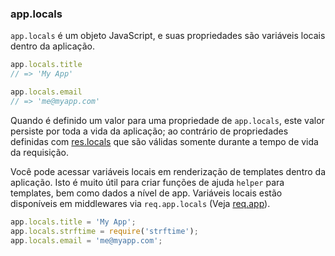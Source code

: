 <h3 id='app.locals'>app.locals</h3>

`app.locals` é um objeto JavaScript, e suas propriedades são variáveis locais dentro da aplicação.

~~~js
app.locals.title
// => 'My App'

app.locals.email
// => 'me@myapp.com'
~~~

Quando é definido um valor para uma propriedade de `app.locals`, este valor persiste por toda a vida da aplicação; ao contrário de propriedades definidas com [res.locals](#res.locals) que são válidas somente durante a tempo de vida da requisição.

Você pode acessar variáveis locais em renderização de templates dentro da aplicação.
Isto é muito útil para criar funções de ajuda `helper` para templates, bem como dados a nível de app. Variáveis locais estão disponíveis em middlewares via `req.app.locals` (Veja [req.app](#req.app)).


~~~js
app.locals.title = 'My App';
app.locals.strftime = require('strftime');
app.locals.email = 'me@myapp.com';
~~~
